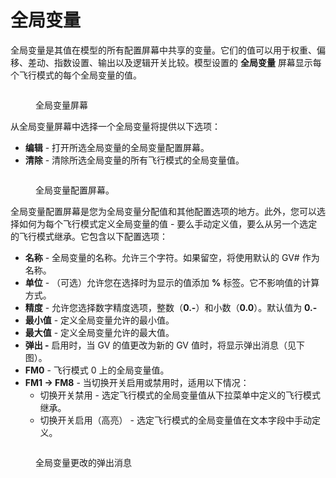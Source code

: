 # 全局变量

全局变量是其值在模型的所有配置屏幕中共享的变量。它们的值可以用于权重、偏移、差动、指数设置、输出以及逻辑开关比较。模型设置的 **全局变量** 屏幕显示每个飞行模式的每个全局变量的值。

<figure><img src="/.gitbook/assets/globalvariables1.png" alt=""><figcaption><p>全局变量屏幕</p></figcaption></figure>

从全局变量屏幕中选择一个全局变量将提供以下选项：

* **编辑** - 打开所选全局变量的全局变量配置屏幕。
* **清除** - 清除所选全局变量的所有飞行模式的全局变量值。

<figure><img src="/.gitbook/assets/GVE.png" alt=""><figcaption><p>全局变量配置屏幕。</p></figcaption></figure>

全局变量配置屏幕是您为全局变量分配值和其他配置选项的地方。此外，您可以选择如何为每个飞行模式定义全局变量的值 - 要么手动定义值，要么从另一个选定的飞行模式继承。它包含以下配置选项：

* **名称** - 全局变量的名称。允许三个字符。如果留空，将使用默认的 GV# 作为名称。
* **单位** - （可选）允许您在选择时为显示的值添加 **%** 标签。它不影响值的计算方式。
* **精度** - 允许您选择数字精度选项，整数（**0.-**）和小数（**0.0**）。默认值为 **0.-**
* **最小值** - 定义全局变量允许的最小值。
* **最大值** - 定义全局变量允许的最大值。
* **弹出 -** 启用时，当 GV 的值更改为新的 GV 值时，将显示弹出消息（见下图）。
* **FM0** - 飞行模式 0 上的全局变量值。
* **FM1 -> FM8** - 当切换开关启用或禁用时，适用以下情况：
  * 切换开关禁用 - 选定飞行模式的全局变量值从下拉菜单中定义的飞行模式继承。
  * 切换开关启用（高亮） - 选定飞行模式的全局变量值在文本字段中手动定义。

<figure><img src="/.gitbook/assets/GVE2.png" alt=""><figcaption><p>全局变量更改的弹出消息</p></figcaption></figure>
